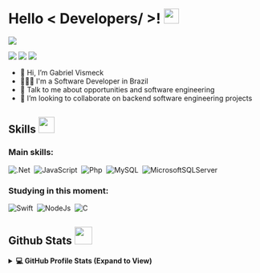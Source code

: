 <h1> Hello < Developers/ >! <img src = "https://raw.githubusercontent.com/MartinHeinz/MartinHeinz/master/wave.gif" width = 30px> </h1>
<p align='center'>
</p>

<p>
  <a href="https://github.com/DenverCoder1/readme-typing-svg"><img src="https://readme-typing-svg.herokuapp.com?&font=IBM+Plex+Sans&color=abcdef&size=20&lines=Welcome+to+my+GitHub+Profile!;I'm+a+Software+Developer;I'm+majoring+in+software+engineering;Be+Welcome+!+:)" /></a>
</p>

<a href="https://www.instagram.com/gabgab.e/" target="_blank"><img src="https://img.shields.io/badge/-Instagram-%23E4405F?style=for-the-badge&logo=instagram&logoColor=white"></a>
<a href = "mailto:gabrielvismeck01@gmail.com"><img src="https://img.shields.io/badge/-Gmail-%23333?style=for-the-badge&logo=gmail&logoColor=white"></a>
<a href="https://www.linkedin.com/in/gabriel-vismeck/" target="_blank"><img src="https://img.shields.io/badge/-LinkedIn-%230077B5?style=for-the-badge&logo=linkedin&logoColor=white"></a> 

- 👋 Hi, I’m Gabriel Vismeck
- 👨🏻‍💻 I'm a Software Developer in Brazil
- 💬 Talk to me about opportunities and software engineering
- 🤝 I’m looking to collaborate on backend software engineering projects

<h2> Skills <img src = "https://media2.giphy.com/media/QssGEmpkyEOhBCb7e1/giphy.gif?cid=ecf05e47a0n3gi1bfqntqmob8g9aid1oyj2wr3ds3mg700bl&rid=giphy.gif" width = 32px> </h2>

### Main skills:
![.Net](https://img.shields.io/badge/.NET-512BD4.svg?style=for-the-badge&logo=dotnet&logoColor=white)&nbsp;
![JavaScript](https://img.shields.io/badge/JavaScript-F7DF1E.svg?style=for-the-badge&logo=JavaScript&logoColor=black)&nbsp;
![Php](https://img.shields.io/badge/PHP-777BB4.svg?style=for-the-badge&logo=PHP&logoColor=white)&nbsp;
![MySQL](https://img.shields.io/badge/MySQL-4479A1.svg?style=for-the-badge&logo=MySQL&logoColor=white)&nbsp;
![MicrosoftSQLServer](https://img.shields.io/badge/Microsoft%20SQL%20Server-CC2927.svg?style=for-the-badge&logo=Microsoft-SQL-Server&logoColor=white)&nbsp;

### Studying in this moment:
![Swift](https://img.shields.io/badge/Swift-F05138.svg?style=for-the-badge&logo=Swift&logoColor=white)&nbsp;
![NodeJs](https://img.shields.io/badge/Node.js-339933.svg?style=for-the-badge&logo=nodedotjs&logoColor=white)&nbsp;
![C](https://img.shields.io/badge/C-A8B9CC.svg?style=for-the-badge&logo=C&logoColor=black)&nbsp;

<h2> Github Stats <img src = "https://i.pinimg.com/originals/65/c4/f4/65c4f452571be1261e9c623f7da488ac.gif" width = 35px></h2>
<details> 
  <summary><b>💻 GitHub Profile Stats (Expand to View) </b></summary>
  <br>
   <a href="https://github.com/chakravarthi-v">
    <img align="center" src="https://github-readme-stats.vercel.app/api/top-langs/?username=gabriel-vismeck&hide=ASP.NET,jupyter%20notebook&theme=dark&hide_langs_below=1" height="220px"/>
  </a>
  <a href="https://github.com/chakravarthi-v">
   <img align="center" src="https://github-readme-stats.vercel.app/api?username=gabriel-vismeck&count_private=true&hide=stars&show_icons=true&theme=dark&line_height=27" alt="Chakravarthi's github stats" height="220px" />
  </a>
</details>


